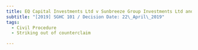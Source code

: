 ```yaml
---
title: EQ Capital Investments Ltd v Sunbreeze Group Investments Ltd and others
subtitle: "[2019] SGHC 101 / Decision Date: 22\_April\_2019"
tags:
  - Civil Procedure
  - Striking out of counterclaim

---
```

